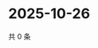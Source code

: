 # 2025-10-26

共 0 条

<!-- BEGIN ZHIHUQUESTIONS -->
<!-- 最后更新时间 Sun Oct 26 2025 04:12:02 GMT+0800 (China Standard Time) -->

<!-- END ZHIHUQUESTIONS -->
